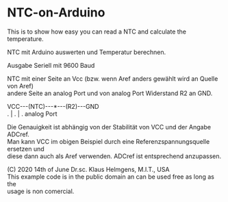 # NTC-on-Arduino
This is to show how easy you can read a NTC and calculate the temperature.

NTC mit Arduino auswerten und Temperatur berechnen.                                 
 
Ausgabe Seriell mit 9600 Baud                                                         
 
NTC mit einer Seite an Vcc (bzw. wenn Aref anders gewählt wird an Quelle von Aref)   
andere Seite an analog Port und von analog Port Widerstand R2 an GND.                 
 
VCC---(NTC)---*---(R2)---GND                                                          
.             |
.             |
.        analog Port
 
Die Genauigkeit ist abhängig von der Stabilität von VCC und der Angabe ADCref.        
Man kann VCC im obigen Beispiel durch eine Referenzspannungsquelle ersetzen und    
diese dann auch als Aref verwenden. ADCref ist entsprechend anzupassen.             
 
(C) 2020 14th of June   Dr.sc. Klaus Helmgens, M.I.T., USA                           
This example code is in the public domain an can be used free as long as the         
usage is non comercial.
